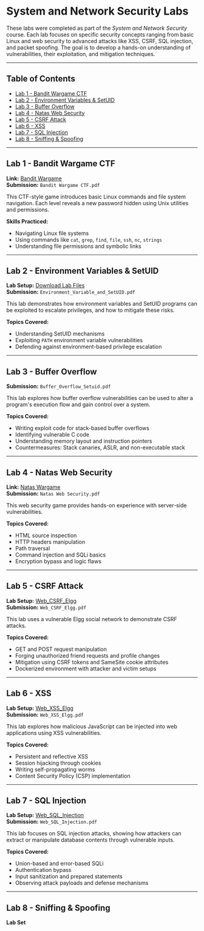 # System and Network Security Labs

These labs were completed as part of the *System and Network Security* course. Each lab focuses on specific security concepts ranging from basic Linux and web security to advanced attacks like XSS, CSRF, SQL injection, and packet spoofing. The goal is to develop a hands-on understanding of vulnerabilities, their exploitation, and mitigation techniques.

---

## Table of Contents
- [Lab 1 - Bandit Wargame CTF](#lab-1---bandit-wargame-ctf)
- [Lab 2 - Environment Variables & SetUID](#lab-2---environment-variables--setuid)
- [Lab 3 - Buffer Overflow](#lab-3---buffer-overflow)
- [Lab 4 - Natas Web Security](#lab-4---natas-web-security)
- [Lab 5 - CSRF Attack](#lab-5---csrf-attack)
- [Lab 6 - XSS](#lab-6---xss)
- [Lab 7 - SQL Injection](#lab-7---sql-injection)
- [Lab 8 - Sniffing & Spoofing](#lab-8---sniffing--spoofing)

---

## Lab 1 - Bandit Wargame CTF
**Link:** [Bandit Wargame](https://overthewire.org/wargames/bandit/)  
**Submission:** `Bandit Wargame CTF.pdf`

This CTF-style game introduces basic Linux commands and file system navigation. Each level reveals a new password hidden using Unix utilities and permissions.

**Skills Practiced:**
- Navigating Linux file systems  
- Using commands like `cat`, `grep`, `find`, `file`, `ssh`, `nc`, `strings`  
- Understanding file permissions and symbolic links

---

## Lab 2 - Environment Variables & SetUID
**Lab Setup:** [Download Lab Files](https://seedsecuritylabs.org/Labs_20.04/Files/Environment_Variable_and_SetUID/Labsetup.zip)  
**Submission:** `Environment_Variable_and_SetUID.pdf`

This lab demonstrates how environment variables and SetUID programs can be exploited to escalate privileges, and how to mitigate these risks.

**Topics Covered:**
- Understanding SetUID mechanisms  
- Exploiting `PATH` environment variable vulnerabilities  
- Defending against environment-based privilege escalation

---

## Lab 3 - Buffer Overflow
**Submission:** `Buffer_Overflow_Setuid.pdf`

This lab explores how buffer overflow vulnerabilities can be used to alter a program's execution flow and gain control over a system.

**Topics Covered:**
- Writing exploit code for stack-based buffer overflows  
- Identifying vulnerable C code  
- Understanding memory layout and instruction pointers  
- Countermeasures: Stack canaries, ASLR, and non-executable stack

---

## Lab 4 - Natas Web Security
**Link:** [Natas Wargame](https://overthewire.org/wargames/natas/)  
**Submission:** `Natas Web Security.pdf`

This web security game provides hands-on experience with server-side vulnerabilities.

**Topics Covered:**
- HTML source inspection  
- HTTP headers manipulation  
- Path traversal  
- Command injection and SQLi basics  
- Encryption bypass and logic flaws

---

## Lab 5 - CSRF Attack
**Lab Setup:** [Web_CSRF_Elgg](https://seedsecuritylabs.org/Labs_20.04/Web/Web_CSRF_Elgg/)  
**Submission:** `Web_CSRF_Elgg.pdf`

This lab uses a vulnerable Elgg social network to demonstrate CSRF attacks.

**Topics Covered:**
- GET and POST request manipulation  
- Forging unauthorized friend requests and profile changes  
- Mitigation using CSRF tokens and SameSite cookie attributes  
- Dockerized environment with attacker and victim setups

---

## Lab 6 - XSS
**Lab Setup:** [Web_XSS_Elgg](https://seedsecuritylabs.org/Labs_20.04/Web/Web_XSS_Elgg/)  
**Submission:** `Web_XSS_Elgg.pdf`

This lab explores how malicious JavaScript can be injected into web applications using XSS vulnerabilities.

**Topics Covered:**
- Persistent and reflective XSS  
- Session hijacking through cookies  
- Writing self-propagating worms  
- Content Security Policy (CSP) implementation

---

## Lab 7 - SQL Injection
**Lab Setup:** [Web_SQL_Injection](https://seedsecuritylabs.org/Labs_20.04/Web/Web_SQL_Injection/)  
**Submission:** `Web_SQL_Injection.pdf`

This lab focuses on SQL injection attacks, showing how attackers can extract or manipulate database contents through vulnerable inputs.

**Topics Covered:**
- Union-based and error-based SQLi  
- Authentication bypass  
- Input sanitization and prepared statements  
- Observing attack payloads and defense mechanisms

---

## Lab 8 - Sniffing & Spoofing
**Lab Set**
